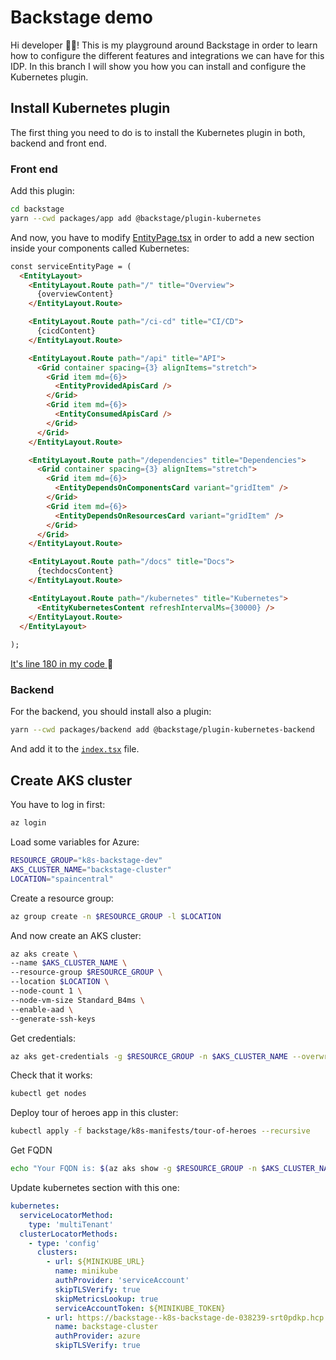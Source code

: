 # Backstage demo

Hi developer 👋🏻! This is my playground around Backstage in order to learn how to configure the different features and integrations we can have for this IDP. In this branch I will show you how you can install and configure the Kubernetes plugin.

## Install Kubernetes plugin

The first thing you need to do is to install the Kubernetes plugin in both, backend and front end.

### Front end

Add this plugin:

```bash
cd backstage
yarn --cwd packages/app add @backstage/plugin-kubernetes
```

And now, you have to modify [EntityPage.tsx](backstage/packages/app/src/components/catalog/EntityPage.tsx) in order to add a new section inside your components called Kubernetes:

```html
const serviceEntityPage = (
  <EntityLayout>
    <EntityLayout.Route path="/" title="Overview">
      {overviewContent}
    </EntityLayout.Route>

    <EntityLayout.Route path="/ci-cd" title="CI/CD">
      {cicdContent}
    </EntityLayout.Route>

    <EntityLayout.Route path="/api" title="API">
      <Grid container spacing={3} alignItems="stretch">
        <Grid item md={6}>
          <EntityProvidedApisCard />
        </Grid>
        <Grid item md={6}>
          <EntityConsumedApisCard />
        </Grid>
      </Grid>
    </EntityLayout.Route>

    <EntityLayout.Route path="/dependencies" title="Dependencies">
      <Grid container spacing={3} alignItems="stretch">
        <Grid item md={6}>
          <EntityDependsOnComponentsCard variant="gridItem" />
        </Grid>
        <Grid item md={6}>
          <EntityDependsOnResourcesCard variant="gridItem" />
        </Grid>
      </Grid>
    </EntityLayout.Route>

    <EntityLayout.Route path="/docs" title="Docs">
      {techdocsContent}
    </EntityLayout.Route>

    <EntityLayout.Route path="/kubernetes" title="Kubernetes">
      <EntityKubernetesContent refreshIntervalMs={30000} />
    </EntityLayout.Route>
  </EntityLayout>
  
);
```

[It's line 180 in my code ](backstage/packages/app/src/components/catalog/EntityPage.tsx#L180)🙂

### Backend

For the backend, you should install also a plugin:

```bash
yarn --cwd packages/backend add @backstage/plugin-kubernetes-backend
```

And add it to the [`index.tsx`](backstage/packages/backend/src/index.ts#47) file.

## Create AKS cluster

You have to log in first:

```bash
az login
```

Load some variables for Azure:

```bash
RESOURCE_GROUP="k8s-backstage-dev"
AKS_CLUSTER_NAME="backstage-cluster"
LOCATION="spaincentral"
```

Create a resource group:

```bash
az group create -n $RESOURCE_GROUP -l $LOCATION
```

And now create an AKS cluster:

```bash
az aks create \
--name $AKS_CLUSTER_NAME \
--resource-group $RESOURCE_GROUP \
--location $LOCATION \
--node-count 1 \
--node-vm-size Standard_B4ms \
--enable-aad \
--generate-ssh-keys
```

Get credentials:

```bash
az aks get-credentials -g $RESOURCE_GROUP -n $AKS_CLUSTER_NAME --overwrite-existing
```

Check that it works:

```bash
kubectl get nodes
```

Deploy tour of heroes app in this cluster:

```bash
kubectl apply -f backstage/k8s-manifests/tour-of-heroes --recursive
```

Get FQDN

```bash
echo "Your FQDN is: $(az aks show -g $RESOURCE_GROUP -n $AKS_CLUSTER_NAME --query "fqdn" -o tsv)"
```

Update kubernetes section with this one:

```yaml
kubernetes:
  serviceLocatorMethod:
    type: 'multiTenant'
  clusterLocatorMethods:
    - type: 'config'
      clusters:
        - url: ${MINIKUBE_URL}
          name: minikube
          authProvider: 'serviceAccount'
          skipTLSVerify: true
          skipMetricsLookup: true
          serviceAccountToken: ${MINIKUBE_TOKEN}
        - url: https://backstage--k8s-backstage-de-038239-srt0pdkp.hcp.spaincentral.azmk8s.io
          name: backstage-cluster
          authProvider: azure
          skipTLSVerify: true
```